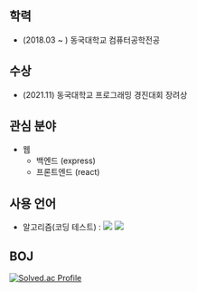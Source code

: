 ## 학력
- (2018.03 ~ ) 동국대학교 컴퓨터공학전공



## 수상
- (2021.11) 동국대학교 프로그래밍 경진대회 장려상



## 관심 분야
- 웹 
  - 백엔드 (express)
  - 프론트엔드 (react)



## 사용 언어
 - 알고리즘(코딩 테스트) : <img src="https://img.shields.io/badge/Java-black?style=flat&logo=Java&logoColor=FFFFFF"/> <img src="https://img.shields.io/badge/Python-green?style=flat&logo=Python&logoColor=CC6699"/>



## BOJ
[![Solved.ac Profile](http://mazassumnida.wtf/api/v2/generate_badge?boj=bliss08)](https://solved.ac/bliss08/)






<!--
**hiwg08/hiwg08** is a ✨ _special_ ✨ repository because its `README.md` (this file) appears on your GitHub profile.

-->
